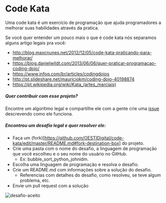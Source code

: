# Code Kata

Uma code kata é um exercício de programação que ajuda programadores a melhorar suas habilidades através da pratica.

Se você quer entender um pouco mais o que é code kata nós separamos alguns artigo legais pra você:

- http://blog.maxcnunes.net/2012/12/05/code-kata-praticando-para-melhorar/
- https://blog.danielwildt.com/2013/06/06/quer-praticar-programacao-coding-dojo/
- https://www.infoq.com/br/articles/codingdojos
- http://pt.slideshare.net/mauriciokm/coding-dojo-40198874
- https://pt.wikipedia.org/wiki/Kata_(artes_marciais)

##### Quer contribuir com esse projeto? 
Encontre um algorítimo legal e compartilhe ele com a gente crie uma [issue](https://github.com/OESTIDigital/code-kata/issues) descrevendo como ele funciona.

##### Encontrou um desafio legal e quer resolver ele:

- Faça um (fork)[https://github.com/OESTIDigital/code-kata/edit/master/README.md#fork-destination-box] do projeto.
- Crie uma pasta com o nome do desafio, a linguagem de programação que você escolheu e o seu nome do usuário no GitHub.
  - Ex: bubble_sort_python_johnidm.
- Escolha uma linguagem de programação e resolva o desafio.
- Crie um README.md com informações sobre a solução do desafio.
  - Referencias com detalhes do desafio, como resolveu, se teve algum problema, etc. 
- Envie um pull request com a solução

![desafio-aceito](https://cloud.githubusercontent.com/assets/2614909/16933308/b4909000-4d22-11e6-8cf2-42c78f687737.png)



